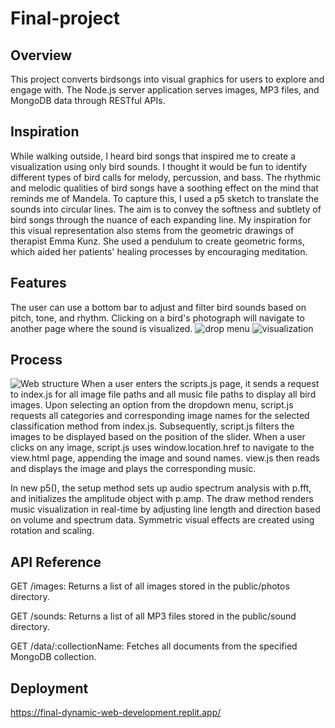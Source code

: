 # Final-project

## Overview
This project converts birdsongs into visual graphics for users to explore and engage with.
The Node.js server application serves images, MP3 files, and MongoDB data through RESTful APIs. 

## Inspiration
While walking outside, I heard bird songs that inspired me to create a visualization using only bird sounds. I thought it would be fun to identify different types of bird calls for melody, percussion, and bass. The rhythmic and melodic qualities of bird songs have a soothing effect on the mind that reminds me of Mandela. To capture this, I used a p5 sketch to translate the sounds into circular lines. The aim is to convey the softness and subtlety of bird songs through the nuance of each expanding line. My inspiration for this visual representation also stems from the geometric drawings of therapist Emma Kunz. She used a pendulum to create geometric forms, which aided her patients' healing processes by encouraging meditation.

## Features
The user can use a bottom bar to adjust and filter bird sounds based on pitch, tone, and rhythm. Clicking on a bird's photograph will navigate to another page where the sound is visualized.
![drop menu](https://github.com/laurenwong1207/Final-project/assets/128318910/cd07ecd9-c1dc-47f6-b949-4ec3bdf040cc)
![visualization](https://github.com/laurenwong1207/Final-project/assets/128318910/7dfd14a2-5d8d-4a56-b352-70ffc3dc9d77)


## Process
![Web structure](https://github.com/laurenwong1207/Final-project/assets/128318910/dc52aba1-5326-440d-949f-00ef17e2e173)
When a user enters the scripts.js page, it sends a request to index.js for all image file paths and all music file paths to display all bird images. Upon selecting an option from the dropdown menu, script.js requests all categories and corresponding image names for the selected classification method from index.js. Subsequently, script.js filters the images to be displayed based on the position of the slider. 
When a user clicks on any image, script.js uses window.location.href to navigate to the view.html page, appending the image and sound names. view.js then reads and displays the image and plays the corresponding music.

In new p5(), the setup method sets up audio spectrum analysis with p.fft, and initializes the amplitude object with p.amp. 
The draw method renders music visualization in real-time by adjusting line length and direction based on volume and spectrum data. Symmetric visual effects are created using rotation and scaling.

## API Reference
GET /images: Returns a list of all images stored in the public/photos directory.

GET /sounds: Returns a list of all MP3 files stored in the public/sound directory.

GET /data/:collectionName: Fetches all documents from the specified MongoDB collection.

## Deployment

https://final-dynamic-web-development.replit.app/
